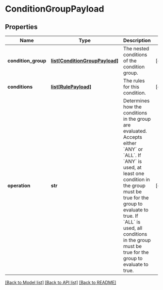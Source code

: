 # ConditionGroupPayload

## Properties
Name | Type | Description | Notes
------------ | ------------- | ------------- | -------------
**condition_group** | [**list[ConditionGroupPayload]**](ConditionGroupPayload.md) | The nested conditions of the condition group. | [optional] 
**conditions** | [**list[RulePayload]**](RulePayload.md) | The rules for this condition. | [optional] 
**operation** | **str** | Determines how the conditions in the group are evaluated. Accepts either &#x60;ANY&#x60; or &#x60;ALL&#x60;. If &#x60;ANY&#x60; is used, at least one condition in the group must be true for the group to evaluate to true. If &#x60;ALL&#x60; is used, all conditions in the group must be true for the group to evaluate to true. | [optional] 

[[Back to Model list]](../README.md#documentation-for-models) [[Back to API list]](../README.md#documentation-for-api-endpoints) [[Back to README]](../README.md)

